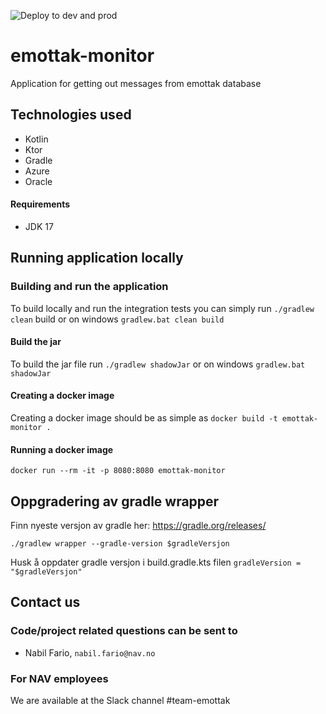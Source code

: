 ![Deploy to dev and prod](https://github.com/navikt/emottak-monitor/workflows/Deploy%20to%20dev%20and%20prod/badge.svg?branch=master)
# emottak-monitor
Application for getting out messages from emottak database

## Technologies used
* Kotlin
* Ktor
* Gradle
* Azure
* Oracle

#### Requirements

* JDK 17

## Running application locally

### Building and run the application
To build locally and run the integration tests you can simply run `./gradlew clean` build or on windows `gradlew.bat clean build`

#### Build the jar
To build the jar file run `./gradlew shadowJar` or on windows `gradlew.bat shadowJar`

#### Creating a docker image
Creating a docker image should be as simple as `docker build -t emottak-monitor .`

#### Running a docker image
`docker run --rm -it -p 8080:8080 emottak-monitor`

## Oppgradering av gradle wrapper
Finn nyeste versjon av gradle her: https://gradle.org/releases/

```./gradlew wrapper --gradle-version $gradleVersjon```

Husk å oppdater gradle versjon i build.gradle.kts filen
```gradleVersion = "$gradleVersjon"```

## Contact us
### Code/project related questions can be sent to
* Nabil Fario, `nabil.fario@nav.no`



### For NAV employees
We are available at the Slack channel #team-emottak 

